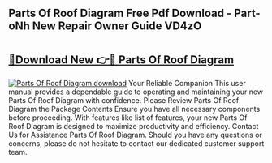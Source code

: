 ## Parts Of Roof Diagram Free Pdf Download - Part-oNh New Repair Owner Guide VD4zO

# <h2><a href="http://dfhfhx.blite.top/?on=Parts+Of+Roof+Diagram">🔗Download New 👉🔴 Parts Of Roof Diagram</a></h2>

[![Parts Of Roof Diagram download](https://i.imgur.com/lujVjoI.png)](http://dfhfhx.blite.top/?on=Parts+Of+Roof+Diagram)
Your Reliable Companion This user manual provides a dependable guide to operating and maintaining your new Parts Of Roof Diagram with confidence. Please Review Parts Of Roof Diagram the Package Contents Ensure you have all necessary components before proceeding. With features like list of features, your new Parts Of Roof Diagram is designed to maximize productivity and efficiency. Contact Us for Assistance Parts Of Roof Diagram. Should you have any questions or concerns, please do not hesitate to contact our dedicated customer support team.
